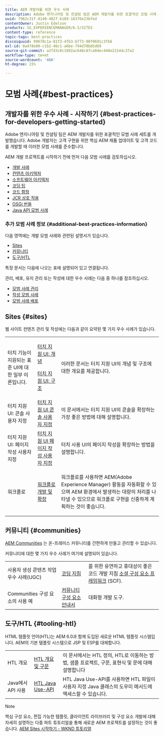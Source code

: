 ```yaml
---
title: AEM 개발자를 위한 우수 사례
description: Adobe 엔지니어링 및 컨설팅 팀은 AEM 개발자를 위한 포괄적인 모범 사례 세트를 개발했습니다.
uuid: f962c31f-8140-482f-b189-16376e23bfed
contentOwner: Justin Edelson
products: SG_EXPERIENCEMANAGER/6.5/SITES
content-type: reference
topic-tags: best-practices
discoiquuid: 99678c1a-81f3-4fb3-bf73-98f0691c3fb6
exl-id: 0a478e80-c1b2-46c1-a6be-794d78b85d69
source-git-commit: a2fd3c0c1892ac648c87ca0dec440e22144c37a2
workflow-type: tm+mt
source-wordcount: '466'
ht-degree: 15%

---
```


# 모범 사례{#best-practices}

## 개발자를 위한 우수 사례 - 시작하기 {#best-practices-for-developers-getting-started}

Adobe 엔지니어링 및 컨설팅 팀은 AEM 개발자를 위한 포괄적인 모범 사례 세트를 개발했습니다. Adobe 개발자는 고객 구현을 위한 핵심 AEM 제품 업데이트 및 고객 코드를 개발할 때 이러한 모범 사례를 준수합니다.

AEM 개발 프로젝트를 시작하기 전에 먼저 다음 모범 사례를 검토하십시오.

* [개발 사례](/help/sites-developing/development-practices.md)
* [컨텐츠 아키텍처](/help/sites-developing/content-architecture.md)
* [소프트웨어 아키텍처](/help/sites-developing/software-architecture.md)
* [코딩 팁](/help/sites-developing/coding-tips.md)
* [코드 함정](/help/sites-developing/code-pitfalls.md)
* [JCR 상호 작용](/help/sites-developing/jcr-integration.md)
* [OSGi 번들](/help/sites-developing/osgi-bundles.md)
* [Java API 모범 사례](https://experienceleague.adobe.com/docs/experience-manager-learn/foundation/development/understand-java-api-best-practices.html)

### 추가 모범 사례 정보 {#additional-best-practices-information}

다음 영역에는 개발 모범 사례와 관련된 설명서가 있습니다.

* [Sites](#sites)
* [커뮤니티](/help/sites-developing/best-practices.md#communities)
* [도구/HTL](/help/sites-developing/best-practices.md#tooling-htl)

특정 문서는 다음에 나오는 표에 설명되어 있고 연결됩니다.

관리, 배포, 유지 관리 또는 작성에 대한 우수 사례는 다음 중 하나를 참조하십시오.

* [모범 사례 관리](/help/sites-administering/administer-best-practices.md)
* [작성 모범 사례](/help/sites-authoring/best-practices.md)
* [모범 사례 배포](/help/sites-deploying/best-practices.md)

## Sites {#sites}

웹 사이트 컨텐츠 관리 및 작성에는 다음과 같이 요약된 몇 가지 우수 사례가 있습니다.

<table>
 <tbody>
  <tr>
   <td>터치 기능이 지원되는 표준 UI에 대한 일부 이론입니다.</td>
   <td><p><a href="/help/sites-developing/touch-ui-concepts.md">터치 지원 UI: 개념</a></p> <p><a href="/help/sites-developing/touch-ui-structure.md">터치 지원 UI: 구조</a></p> </td>
   <td>이러한 문서는 터치 지원 UI의 개념 및 구조에 대한 개요를 제공합니다.</td>
  </tr>
  <tr>
   <td>터치 지원 UI: 콘솔 사용자 지정 </td>
   <td><a href="/help/sites-developing/customizing-consoles-touch.md">터치 지원 UI 콘솔 사용자 지정</a></td>
   <td>이 문서에서는 터치 지원 UI의 콘솔을 확장하는 가장 좋은 방법에 대해 설명합니다.</td>
  </tr>
  <tr>
   <td>터치 지원 UI: 페이지 작성 사용자 지정</td>
   <td><a href="/help/sites-developing/customizing-page-authoring-touch.md">터치 지원 UI 페이지 작성 사용자 지정</a></td>
   <td>터치 사용 UI의 페이지 작성을 확장하는 방법을 설명합니다.</td>
  </tr>
  <tr>
   <td>워크플로</td>
   <td><a href="/help/sites-developing/workflows-best-practices.md">워크플로 개발 및 확장</a></td>
   <td><p>워크플로를 사용하면 AEM(Adobe Experience Manager) 활동을 자동화할 수 있으며 AEM 환경에서 발생하는 대량의 처리를 나타낼 수 있으므로 워크플로 구현을 신중하게 계획하는 것이 좋습니다.</p> </td>
  </tr>
 </tbody>
</table>

## 커뮤니티 {#communities}

[AEM Communities](/help/communities/overview.md) 는 온-프레미스 커뮤니티를 간편하게 만들고 관리할 수 있습니다.

커뮤니티에 대한 몇 가지 우수 사례가 여기에 설명되어 있습니다.

|  |  |  |
|---|---|---|
| 사용자 생성 콘텐츠 작업 우수 사례(UGC) | [코딩 지침](/help/communities/code-guide.md) | 를 위한 유연하고 휴대성이 좋은 코드 개발 지침 [소셜 구성 요소 프레임워크](/help/communities/scf.md) (SCF). |
| Communities 구성 요소의 사용 예 | [커뮤니티 구성 요소 안내서](/help/communities/components-guide.md) | 대화형 개발 도구. |

## 도구/HTL {#tooling-htl}

HTML 템플릿 언어(HTL)는 AEM 6.0과 함께 도입된 새로운 HTML 템플릿 시스템입니다. AEM의 기본 템플릿 시스템으로 JSP 및 ESP를 대체합니다.

|  |  |  |
|---|---|---|
| HTL 개요 | [HTL 개요 및 구문](https://experienceleague.adobe.com/docs/experience-manager-htl/content/overview.html) | 이 문서에서는 HTL 정의, HTL로 이동하는 방법, 샘플 프로젝트, 구문, 표현식 및 문에 대해 설명합니다 |
| Java에서 API 사용 | [HTL Java Use-API](https://helpx.adobe.com/experience-manager/htl/using/use-api.html) | HTL Java Use-API를 사용하면 HTL 파일이 사용자 지정 Java 클래스의 도우미 메서드에 액세스할 수 있습니다. |

>[!NOTE]
>
>핵심 구성 요소, 편집 가능한 템플릿, 클라이언트 라이브러리 및 구성 요소 개발에 대해 자세히 설명하는 다중 파트 튜토리얼을 통해 새로운 AEM 프로젝트를 설정하는 것이 좋습니다.
>[AEM Sites 시작하기 - WKND 튜토리얼](https://helpx.adobe.com/kr/experience-manager/kt/sites/using/getting-started-wknd-tutorial-develop.html)

